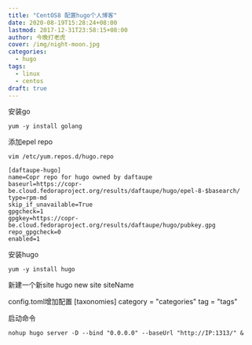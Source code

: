 ```yaml
---
title: "CentOS8 配置hugo个人博客"
date: 2020-08-19T15:28:24+08:00
lastmod: 2017-12-31T23:58:15+08:00
author: 今晚打老虎
cover: /img/night-moon.jpg
categories:
  - hugo
tags:
  - linux
  - centos
draft: true
---
```


<!--more-->
安装go

    yum -y install golang

添加epel repo

    vim /etc/yum.repos.d/hugo.repo
    
    [daftaupe-hugo]
    name=Copr repo for hugo owned by daftaupe
    baseurl=https://copr-be.cloud.fedoraproject.org/results/daftaupe/hugo/epel-8-$basearch/
    type=rpm-md
    skip_if_unavailable=True
    gpgcheck=1
    gpgkey=https://copr-be.cloud.fedoraproject.org/results/daftaupe/hugo/pubkey.gpg
    repo_gpgcheck=0
    enabled=1
    
安装hugo

    yum -y install hugo
    
新建一个新site
  hugo new site siteName
    
config.toml增加配置
    [taxonomies]
      category = "categories"
      tag = "tags"

启动命令
    
    nohup hugo server -D --bind "0.0.0.0" --baseUrl "http://IP:1313/" &
